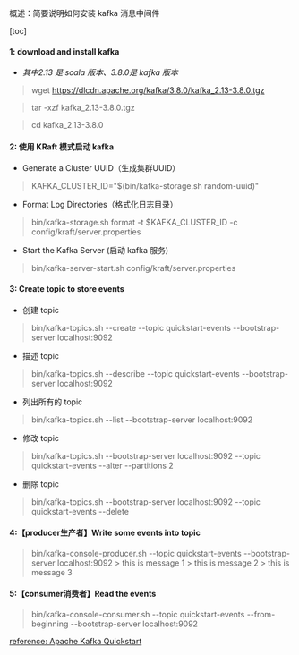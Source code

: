 概述：简要说明如何安装 kafka 消息中间件

[toc]

#### 1: download and install kafka

- *其中2.13 是 scala 版本、3.8.0是 kafka 版本*

> wget https://dlcdn.apache.org/kafka/3.8.0/kafka_2.13-3.8.0.tgz

> tar -xzf kafka_2.13-3.8.0.tgz

> cd kafka_2.13-3.8.0


#### 2: 使用 KRaft 模式启动 kafka

- Generate a Cluster UUID（生成集群UUID）

> KAFKA_CLUSTER_ID="$(bin/kafka-storage.sh random-uuid)"

- Format Log Directories（格式化日志目录）

> bin/kafka-storage.sh format -t $KAFKA_CLUSTER_ID -c config/kraft/server.properties

- Start the Kafka Server (启动 kafka 服务)

> bin/kafka-server-start.sh config/kraft/server.properties

#### 3: Create topic to store events

- 创建 topic

> bin/kafka-topics.sh --create --topic quickstart-events --bootstrap-server localhost:9092

- 描述 topic

> bin/kafka-topics.sh --describe --topic quickstart-events --bootstrap-server localhost:9092

- 列出所有的 topic

> bin/kafka-topics.sh --list --bootstrap-server localhost:9092

- 修改 topic

> bin/kafka-topics.sh --bootstrap-server localhost:9092 --topic quickstart-events --alter --partitions 2

- 删除 topic

> bin/kafka-topics.sh --bootstrap-server localhost:9092 --topic quickstart-events --delete


#### 4:【producer生产者】Write some events into topic

> bin/kafka-console-producer.sh --topic quickstart-events --bootstrap-server localhost:9092
> \> this is message 1
> \> this is message 2
> \> this is message 3


#### 5:【consumer消费者】Read the events

> bin/kafka-console-consumer.sh --topic quickstart-events --from-beginning --bootstrap-server localhost:9092

[reference: Apache Kafka Quickstart](https://kafka.apache.org/quickstart)

